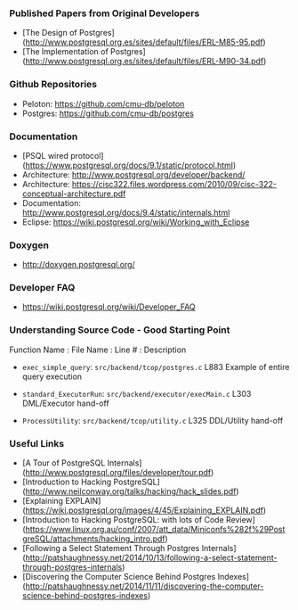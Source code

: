 
### Published Papers from Original Developers
* [The Design of Postgres] (http://www.postgresql.org.es/sites/default/files/ERL-M85-95.pdf)
* [The Implementation of Postgres] (http://www.postgresql.org.es/sites/default/files/ERL-M90-34.pdf)

### Github Repositories
* Peloton: https://github.com/cmu-db/peloton
* Postgres: https://github.com/cmu-db/postgres

### Documentation
* [PSQL wired protocol] (https://www.postgresql.org/docs/9.1/static/protocol.html)
* Architecture: http://www.postgresql.org/developer/backend/
* Architecture: https://cisc322.files.wordpress.com/2010/09/cisc-322-conceptual-architecture.pdf
* Documentation: http://www.postgresql.org/docs/9.4/static/internals.html
* Eclipse: https://wiki.postgresql.org/wiki/Working_with_Eclipse

### Doxygen
* http://doxygen.postgresql.org/

### Developer FAQ
* https://wiki.postgresql.org/wiki/Developer_FAQ

### Understanding Source Code - Good Starting Point

Function Name : File Name : Line # : Description

* `exec_simple_query`: `src/backend/tcop/postgres.c` L883
  Example of entire query execution

* `standard_ExecutorRun`: `src/backend/executor/execMain.c` L303
  DML/Executor hand-off

* `ProcessUtility`: `src/backend/tcop/utility.c` L325
  DDL/Utility hand-off

### Useful Links
* [A Tour of PostgreSQL Internals] (http://www.postgresql.org/files/developer/tour.pdf)
* [Introduction to Hacking PostgreSQL] (http://www.neilconway.org/talks/hacking/hack_slides.pdf)
* [Explaining EXPLAIN] (https://wiki.postgresql.org/images/4/45/Explaining_EXPLAIN.pdf)
* [Introduction to Hacking PostgreSQL: with lots of Code Review] (https://www.linux.org.au/conf/2007/att_data/Miniconfs%282f%29PostgreSQL/attachments/hacking_intro.pdf)
* [Following a Select Statement Through Postgres Internals] (http://patshaughnessy.net/2014/10/13/following-a-select-statement-through-postgres-internals)
* [Discovering the Computer Science Behind Postgres Indexes] (http://patshaughnessy.net/2014/11/11/discovering-the-computer-science-behind-postgres-indexes)